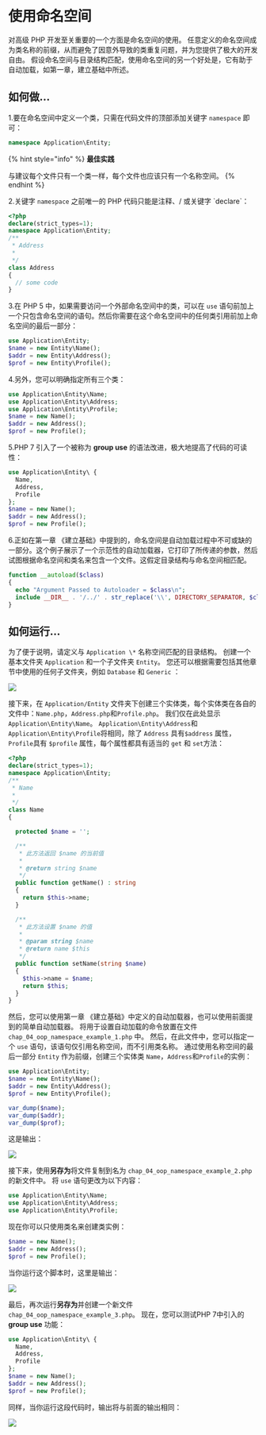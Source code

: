 # 使用命名空间

对高级 PHP 开发至关重要的一个方面是命名空间的使用。 任意定义的命名空间成为类名称的前缀，从而避免了因意外导致的类重复问题，并为您提供了极大的开发自由。 假设命名空间与目录结构匹配，使用命名空间的另一个好处是，它有助于自动加载，如第一章，建立基础中所述。

## 如何做...

1.要在命名空间中定义一个类，只需在代码文件的顶部添加关键字 `namespace` 即可：

```php
namespace Application\Entity;
```

{% hint style="info" %}
**最佳实践**

与建议每个文件只有一个类一样，每个文件也应该只有一个名称空间。
{% endhint %}

2.关键字 `namespace` 之前唯一的 PHP 代码只能是注释、/ 或关键字 \`declare\`：

```php
<?php
declare(strict_types=1);
namespace Application\Entity;
/**
 * Address
 *
 */
class Address
{
  // some code
}
```

3.在 PHP 5 中，如果需要访问一个外部命名空间中的类，可以在 `use` 语句前加上一个只包含命名空间的语句。然后你需要在这个命名空间中的任何类引用前加上命名空间的最后一部分：

```php
use Application\Entity;
$name = new Entity\Name();
$addr = new Entity\Address();
$prof = new Entity\Profile();
```

4.另外，您可以明确指定所有三个类：

```php
use Application\Entity\Name;
use Application\Entity\Address;
use Application\Entity\Profile;
$name = new Name();
$addr = new Address();
$prof = new Profile();
```

5.PHP 7 引入了一个被称为 **group use** 的语法改进，极大地提高了代码的可读性：

```php
use Application\Entity\ {
  Name,
  Address,
  Profile
};
$name = new Name();
$addr = new Address();
$prof = new Profile();
```

6.正如在第一章 《建立基础》中提到的，命名空间是自动加载过程中不可或缺的一部分。这个例子展示了一个示范性的自动加载器，它打印了所传递的参数，然后试图根据命名空间和类名来包含一个文件。这假定目录结构与命名空间相匹配。

```php
function __autoload($class)
{
  echo "Argument Passed to Autoloader = $class\n";
  include __DIR__ . '/../' . str_replace('\\', DIRECTORY_SEPARATOR, $class) . '.php';
}
```

## 如何运行...

为了便于说明，请定义与 `Application \*` 名称空间匹配的目录结构。 创建一个基本文件夹 `Application` 和一个子文件夹 `Entity`。 您还可以根据需要包括其他章节中使用的任何子文件夹，例如 `Database` 和 `Generic` ：

![](../../.gitbook/assets/image%20%2855%29.png)

接下来，在 `Application/Entity` 文件夹下创建三个实体类，每个实体类在各自的文件中：`Name.php`，`Address.php`和`Profile.php`。 我们仅在此处显示 `Application\Entity\Name`。 `Application\Entity\Address`和 `Application\Entity\Profile`将相同，除了 `Address` 具有`$address` 属性，`Profile`具有 `$profile` 属性，每个属性都具有适当的 `get` 和 `set`方法：

```php
<?php
declare(strict_types=1);
namespace Application\Entity;
/**
 * Name
 *
 */
class Name
{

  protected $name = '';

  /**
   * 此方法返回 $name 的当前值
   *
   * @return string $name
   */
  public function getName() : string
  {
    return $this->name;
  }

  /**
   * 此方法设置 $name 的值
   *
   * @param string $name
   * @return name $this
   */
  public function setName(string $name)
  {
    $this->name = $name;
    return $this;
  }
}
```

然后，您可以使用第一章 《建立基础》中定义的自动加载器，也可以使用前面提到的简单自动加载器。 将用于设置自动加载的命令放置在文件 `chap_04_oop_namespace_example_1.php` 中。 然后，在此文件中，您可以指定一个 `use` 语句，该语句仅引用名称空间，而不引用类名称。 通过使用名称空间的最后一部分 `Entity` 作为前缀，创建三个实体类 `Name`，`Address`和`Profile`的实例：

```php
use Application\Entity;
$name = new Entity\Name();
$addr = new Entity\Address();
$prof = new Entity\Profile();

var_dump($name);
var_dump($addr);
var_dump($prof);
```

这是输出：

![](../../.gitbook/assets/image%20%2857%29.png)

接下来，使用**另存为**将文件复制到名为 `chap_04_oop_namespace_example_2.php` 的新文件中。 将 `use` 语句更改为以下内容：

```php
use Application\Entity\Name;
use Application\Entity\Address;
use Application\Entity\Profile;
```

现在你可以只使用类名来创建类实例：

```php
$name = new Name();
$addr = new Address();
$prof = new Profile();
```

当你运行这个脚本时，这里是输出：

![](../../.gitbook/assets/image%20%2844%29.png)

最后，再次运行**另存为**并创建一个新文件 `chap_04_oop_namespace_example_3.php`。 现在，您可以测试PHP 7中引入的 **group use** 功能：

```php
use Application\Entity\ {
  Name,
  Address,
  Profile
};
$name = new Name();
$addr = new Address();
$prof = new Profile();
```

同样，当你运行这段代码时，输出将与前面的输出相同：

![](../../.gitbook/assets/image%20%2854%29.png)



